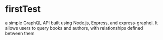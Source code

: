 # firstTest
a simple GraphQL API built using Node.js, Express, and express-graphql. It allows users to query books and authors, with relationships defined between them
